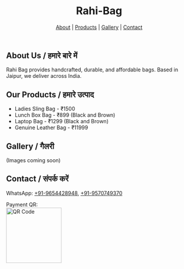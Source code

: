 
<!DOCTYPE html>
<html lang="en">
<head>
  <meta charset="UTF-8" />
  <meta name="viewport" content="width=device-width, initial-scale=1.0"/>
  <title>Rahi-Bag | Website</title>
</head>
<body>
  <header>
    <h1>Rahi-Bag</h1>
    <nav>
      <a href="#about">About</a> |
      <a href="#products">Products</a> |
      <a href="#gallery">Gallery</a> |
      <a href="#contact">Contact</a>
    </nav>
  </header>

  <section id="about">
    <h2>About Us / हमारे बारे में</h2>
    <p>Rahi Bag provides handcrafted, durable, and affordable bags. Based in Jaipur, we deliver across India.</p>
  </section>

  <section id="products">
    <h2>Our Products / हमारे उत्पाद</h2>
    <ul>
      <li>Ladies Sling Bag - ₹1500</li>
      <li>Lunch Box Bag - ₹899 (Black and Brown)</li>
      <li>Laptop Bag - ₹1299 (Black and Brown)</li>
      <li>Genuine Leather Bag - ₹11999</li>
    </ul>
  </section>

  <section id="gallery">
    <h2>Gallery / गैलरी</h2>
    <p>(Images coming soon)</p>
  </section>

  <section id="contact">
    <h2>Contact / संपर्क करें</h2>
    <p>WhatsApp: <a href="https://wa.me/919654428948">+91-9654428948</a>, <a href="https://wa.me/919570749370">+91-9570749370</a></p>
    <p>Payment QR: <br/><img src="qr-code.png" alt="QR Code" width="150"/></p>
  </section>
</body>
</html>

